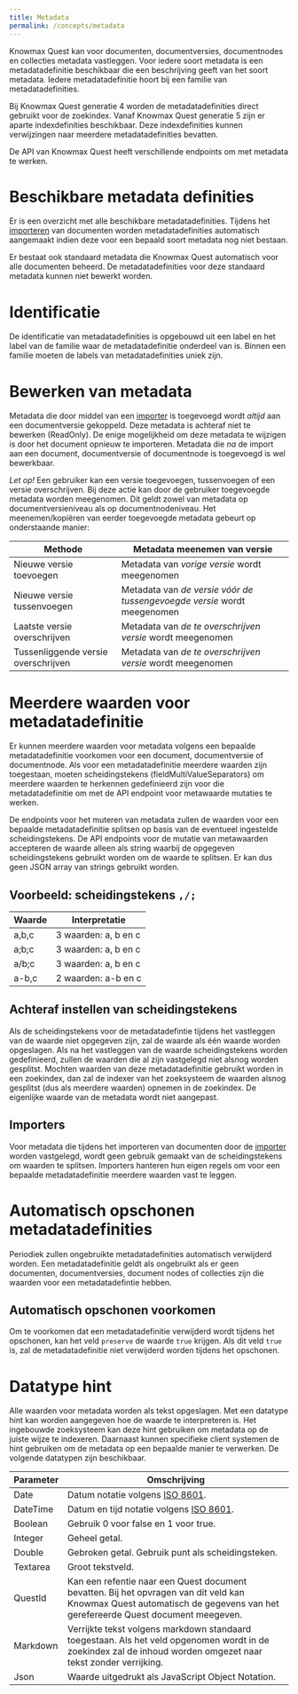 ```yaml
---
title: Metadata
permalink: /concepts/metadata
---
```


Knowmax Quest kan voor documenten, documentversies, documentnodes en collecties metadata vastleggen. Voor iedere soort metadata is een metadatadefinitie beschikbaar die een beschrijving geeft van het soort metadata. Iedere metadatadefinitie hoort bij een familie van metadatadefinities.

Bij Knowmax Quest generatie 4 worden de metadatadefinities direct gebruikt voor de zoekindex. Vanaf Knowmax Quest generatie 5 zijn er aparte indexdefinities beschikbaar. Deze indexdefinities kunnen verwijzingen naar meerdere metadatadefinities bevatten.

De API van Knowmax Quest heeft verschillende endpoints om met metadata te werken.

# Beschikbare metadata definities
Er is een overzicht met alle beschikbare metadatadefinities. Tijdens het [importeren](/concepts/importers) van documenten worden metadatadefinities automatisch aangemaakt indien deze voor een bepaald soort metadata nog niet bestaan. 

Er bestaat ook standaard metadata die Knowmax Quest automatisch voor alle documenten beheerd. De metadatadefinities voor deze standaard metadata kunnen niet bewerkt worden. 

# Identificatie
De identificatie van metadatadefinities is opgebouwd uit een label en het label van de familie waar de metadatadefinitie onderdeel van is. Binnen een familie moeten de labels van metadatadefinities uniek zijn. 

# Bewerken van metadata
Metadata die door middel van een [importer](/concepts/importers) is toegevoegd wordt *altijd* aan een documentversie gekoppeld. Deze metadata is achteraf niet te bewerken (ReadOnly). De enige mogelijkheid om deze metadata te wijzigen is door het document opnieuw te importeren. Metadata die *na* de import aan een document, documentversie of documentnode is toegevoegd is wel bewerkbaar.

*Let op!*
Een gebruiker kan een versie toegevoegen, tussenvoegen of een versie overschrijven. Bij deze actie kan door de gebruiker toegevoegde metadata worden meegenomen. Dit geldt zowel van  metadata op documentversieniveau als op documentnodeniveau. Het meenemen/kopiëren van eerder toegevoegde metadata gebeurt op onderstaande manier:

Methode | Metadata meenemen van versie
---|---
Nieuwe versie toevoegen | Metadata van *vorige versie* wordt meegenomen 
Nieuwe versie tussenvoegen | Metadata van *de versie vóór de tussengevoegde versie* wordt meegenomen 
Laatste versie overschrijven | Metadata van *de te overschrijven versie* wordt meegenomen
Tussenliggende versie overschrijven | Metadata van *de te overschrijven versie* wordt meegenomen

# Meerdere waarden voor metadatadefinitie
Er kunnen meerdere waarden voor metadata volgens een bepaalde metadatadefinitie voorkomen voor een document, documentversie of documentnode. Als voor een metadatadefinitie meerdere waarden zijn toegestaan, moeten scheidingstekens (fieldMultiValueSeparators) om meerdere waarden te herkennen gedefinieerd zijn voor die metadatadefinitie om met de API endpoint voor metawaarde mutaties te werken. 

De endpoints voor het muteren van metadata zullen de waarden voor een bepaalde metadatadefinitie splitsen op basis van de eventueel ingestelde scheidingstekens. De API endpoints voor de mutatie van metawaarden accepteren de waarde alleen als string waarbij de opgegeven scheidingstekens gebruikt worden om de waarde te splitsen. Er kan dus geen JSON array van strings gebruikt worden.

## Voorbeeld: scheidingstekens ```,/;```

Waarde | Interpretatie
---|---
a,b,c | 3 waarden: a, b en c
a;b;c | 3 waarden: a, b en c
a/b;c | 3 waarden: a, b en c
a-b,c | 2 waarden: a-b en c

## Achteraf instellen van scheidingstekens
Als de scheidingstekens voor de metadatadefintie tijdens het vastleggen van de waarde niet opgegeven zijn, zal de waarde als één waarde worden opgeslagen. Als na het vastleggen van de waarde scheidingstekens worden gedefinieerd, zullen de waarden die al zijn vastgelegd niet alsnog worden gesplitst. Mochten waarden van deze metadatadefinitie gebruikt worden in een zoekindex, dan zal de indexer van het zoeksysteem de waarden alsnog gesplitst (dus als meerdere waarden) opnemen in de zoekindex. De eigenlijke waarde van de metadata wordt niet aangepast.

## Importers
Voor metadata die tijdens het importeren van documenten door de [importer](/concepts/importers) worden vastgelegd, wordt geen gebruik gemaakt van de scheidingstekens om waarden te splitsen. Importers hanteren hun eigen regels om voor een bepaalde metadatadefinitie meerdere waarden vast te leggen. 

# Automatisch opschonen metadatadefinities
Periodiek zullen ongebruikte metadatadefinities automatisch verwijderd worden. Een metadatadefinitie geldt als ongebruikt als er geen documenten, documentversies, document nodes of collecties zijn die waarden voor een metadatadefintie hebben.

## Automatisch opschonen voorkomen
Om te voorkomen dat een metadatadefinitie verwijderd wordt tijdens het opschonen, kan het veld ```preserve``` de waarde ```true``` krijgen. Als dit veld ```true``` is, zal de metadatadefinitie niet verwijderd worden tijdens het opschonen.

# Datatype hint
Alle waarden voor metadata worden als tekst opgeslagen. Met een datatype hint kan worden aangegeven hoe de waarde te interpreteren is. Het ingebouwde zoeksysteem kan deze hint gebruiken om metadata op de juiste wijze te indexeren. Daarnaast kunnen specifieke client systemen de hint gebruiken om de metadata op een bepaalde manier te verwerken. De volgende datatypen zijn beschikbaar.

Parameter | Omschrijving
---|---
Date | Datum notatie volgens [ISO 8601](https://en.wikipedia.org/wiki/ISO_8601).
DateTime | Datum en tijd notatie volgens [ISO 8601](https://en.wikipedia.org/wiki/ISO_8601).
Boolean	| Gebruik 0 voor false en 1 voor true.
Integer | Geheel getal.
Double | Gebroken getal. Gebruik punt als scheidingsteken.
Textarea | Groot tekstveld.
QuestId	| Kan een refentie naar een Quest document bevatten. Bij het opvragen van dit veld kan Knowmax Quest automatisch de gegevens van het gerefereerde Quest document meegeven.
Markdown | Verrijkte tekst volgens markdown standaard toegestaan. Als het veld opgenomen wordt in de zoekindex zal de inhoud worden omgezet naar tekst zonder verrijking.
Json | Waarde uitgedrukt als JavaScript Object Notation.